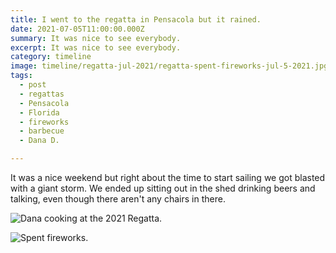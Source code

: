 ```yaml
---
title: I went to the regatta in Pensacola but it rained.
date: 2021-07-05T11:00:00.000Z
summary: It was nice to see everybody.
excerpt: It was nice to see everybody.
category: timeline
image: timeline/regatta-jul-2021/regatta-spent-fireworks-jul-5-2021.jpg
tags:
  - post 
  - regattas
  - Pensacola
  - Florida
  - fireworks
  - barbecue
  - Dana D.

---
```


It was a nice weekend but right about the time to start sailing we got blasted with a giant storm. We ended up sitting out in the shed drinking beers and talking, even though there aren't any chairs in there.

![Dana cooking at the 2021 Regatta.](/static/img/timeline/regatta-jul-2021/regatta-dana-cooking-chickens-jul-5-2021.jpg "Spent fireworks.")

![Spent fireworks.](/static/img/timeline/regatta-jul-2021/regatta-spent-fireworks-jul-5-2021.jpg "Spent fireworks.")


